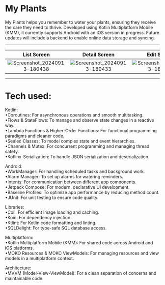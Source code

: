 # My Plants

My Plants helps you remember to water your plants, ensuring they receive the care they need to thrive. Developed using Kotlin Multiplatform Mobile (KMM), it currently supports Android with an iOS version in progress. Future updates will include a backend to enable online data storage and syncing.

---

List Screen | Detail Screen | Edit Screen
:-------------------------:|:-------------------------: |:-------------------------:
 ![Screenshot_20240913-180438](https://github.com/user-attachments/assets/0e7bb858-13cf-4bbf-910e-06002c03b123) | ![Screenshot_20240913-180433](https://github.com/user-attachments/assets/b64c0dcf-b735-4804-be46-3090c9aa3468) | ![Screenshot_20240913-180444](https://github.com/user-attachments/assets/6bb3e9d1-3cd9-4390-af18-d4fbab61dc6d) 
---
# Tech used:

Kotlin:  
  •Coroutines: For asynchronous operations and smooth multitasking.  
  •Flows & StateFlows: To manage and observe state changes in a reactive way.  
  •Lambda Functions & Higher-Order Functions: For functional programming paradigms and cleaner code.  
  •Sealed Classes: To model complex state and event hierarchies.  
  •Channels & Mutex: For concurrent programming and managing thread safety.  
  •Kotlinx-Serialization: To handle JSON serialization and deserialization.  

Android:  
  •WorkManager: For handling scheduled tasks and background work.  
  •Alarm Manager: To set up alarms for watering reminders.  
  •Intents: For communication between different app components.  
  •Jetpack Compose: For modern, declarative UI development.  
  •Baseline Profiles: To optimize app performance by reducing method count.  
  •JUnit: For unit testing to ensure code quality.  
  
Libraries:  
  •Coil: For efficient image loading and caching.  
  •Koin: For dependency injection.  
  •Ktlint: For Kotlin code formatting and linting.  
  •SQLDelight: For type-safe SQL database access.  

Multiplatform:  
  •Kotlin Multiplatform Mobile (KMM): For shared code across Android and iOS platforms.  
  •MOKO Resources & MOKO ViewModels: For managing resources and view models in a multiplatform context.  

Architecture:  
  •MVVM (Model-View-ViewModel): For a clean separation of concerns and maintainable code.  
